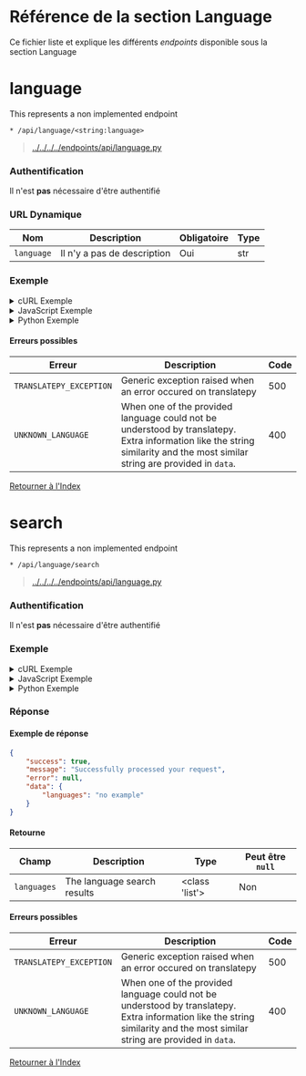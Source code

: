 
# Référence de la section Language

Ce fichier liste et explique les différents *endpoints* disponible sous la section Language

# __language__

This represents a non implemented endpoint

```http
* /api/language/<string:language>
```

> [../../../../endpoints/api/language.py](../../../../endpoints/api/language.py#L17)

### Authentification

Il n'est **pas** nécessaire d'être authentifié

### URL Dynamique

| Nom         | Description                      | Obligatoire         | Type             |
| ------------ | -------------------------------- | ---------------- | ---------------- |
| `language` | Il n'y a pas de description  | Oui            | str            |

### Exemple

<!-- tabs:start -->


<details>
    <summary>cURL Exemple</summary>

#### **cURL**

```bash
curl -X * "/api/language/<string:language>"
```

</details>


<details>
    <summary>JavaScript Exemple</summary>

#### **JavaScript**

```javascript
fetch("/api/language/<string:language>", {
    method: "*"
})
.then((response) => {response.json()})
.then((response) => {
    if (response.success) {
        console.info("Successfully requested for /api/language/<string:language>")
        console.log(response.data)
    } else {
        console.error("An error occured while requesting for /api/language/<string:language>, error: " + response.error)
    }
})
```

</details>


<details>
    <summary>Python Exemple</summary>

#### **Python**

```python
import requests
r = requests.request("*", "/api/language/<string:language>")
if r.status_code >= 400 or not r.json()["success"]:
    raise ValueError("An error occured while requesting for /api/language/<string:language>, error: " + r.json()["error"])
print("Successfully requested for /api/language/<string:language>")
print(r.json()["data"])
```

</details>
<!-- tabs:end -->

#### Erreurs possibles

| Erreur         | Description                      | Code   |
| ---------------   | -------------------------------- | ------ |
| `TRANSLATEPY_EXCEPTION` | Generic exception raised when an error occured on translatepy  | 500  |
| `UNKNOWN_LANGUAGE` | When one of the provided language could not be understood by translatepy. Extra information like the string similarity and the most similar string are provided in `data`.  | 400  |
[Retourner à l'Index](../Pour%20commencer.md#index)

# search

This represents a non implemented endpoint

```http
* /api/language/search
```

> [../../../../endpoints/api/language.py](../../../../endpoints/api/language.py#L22)

### Authentification

Il n'est **pas** nécessaire d'être authentifié

### Exemple

<!-- tabs:start -->


<details>
    <summary>cURL Exemple</summary>

#### **cURL**

```bash
curl -X * "/api/language/search"
```

</details>


<details>
    <summary>JavaScript Exemple</summary>

#### **JavaScript**

```javascript
fetch("/api/language/search", {
    method: "*"
})
.then((response) => {response.json()})
.then((response) => {
    if (response.success) {
        console.info("Successfully requested for /api/language/search")
        console.log(response.data)
    } else {
        console.error("An error occured while requesting for /api/language/search, error: " + response.error)
    }
})
```

</details>


<details>
    <summary>Python Exemple</summary>

#### **Python**

```python
import requests
r = requests.request("*", "/api/language/search")
if r.status_code >= 400 or not r.json()["success"]:
    raise ValueError("An error occured while requesting for /api/language/search, error: " + r.json()["error"])
print("Successfully requested for /api/language/search")
print(r.json()["data"])
```

</details>
<!-- tabs:end -->

### Réponse

#### Exemple de réponse

```json
{
    "success": true,
    "message": "Successfully processed your request",
    "error": null,
    "data": {
        "languages": "no example"
    }
}

```

#### Retourne

| Champ        | Description                      | Type   | Peut être `null`  |
| ----------   | -------------------------------- | ------ | --------- |
| `languages` | The language search results  | <class 'list'>      | Non      |

#### Erreurs possibles

| Erreur         | Description                      | Code   |
| ---------------   | -------------------------------- | ------ |
| `TRANSLATEPY_EXCEPTION` | Generic exception raised when an error occured on translatepy  | 500  |
| `UNKNOWN_LANGUAGE` | When one of the provided language could not be understood by translatepy. Extra information like the string similarity and the most similar string are provided in `data`.  | 400  |
[Retourner à l'Index](../Pour%20commencer.md#index)
